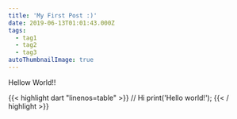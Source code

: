```yaml
---
title: 'My First Post :)'
date: 2019-06-13T01:01:43.000Z
tags:
  - tag1
  - tag2
  - tag3
autoThumbnailImage: true
---
```

Hellow World!!

{{< highlight dart "linenos=table" >}}
// Hi
print('Hello world!');
{{< / highlight >}}
